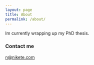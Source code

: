 ```yaml
---
layout: page
title: About
permalink: /about/
---
```


Im currently wrapping up my PhD thesis.

### Contact me

[n@nikete.com](mailto:n@nikete.com)

